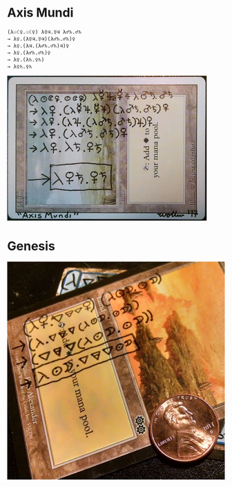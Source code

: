 # Axis Mundi
```
(λ☉☾♀.☉☾♀) λ☿♃.☿♃ λ♂♄.♂♄
→ λ♀.(λ☿♃.☿♃)(λ♂♄.♂♄)♀
→ λ♀.(λ♃.(λ♂♄.♂♄)♃)♀
→ λ♀.(λ♂♄.♂♄)♀
→ λ♀.(λ♄.♀♄)
→ λ♀♄.♀♄
```

![Axis Mundi Plains](2017-12-31-Axis%20Mundi.png)

# Genesis

![Genesis Plains](2017-12-31-Genesis.png)
